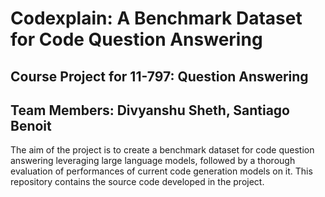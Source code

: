 # Codexplain: A Benchmark Dataset for Code Question Answering
## Course Project for 11-797: Question Answering

## Team Members: Divyanshu Sheth, Santiago Benoit

The aim of the project is to create a benchmark dataset for code question answering leveraging large language models, followed by a thorough evaluation of performances of current code generation models on it. This repository contains the source code developed in the project.


